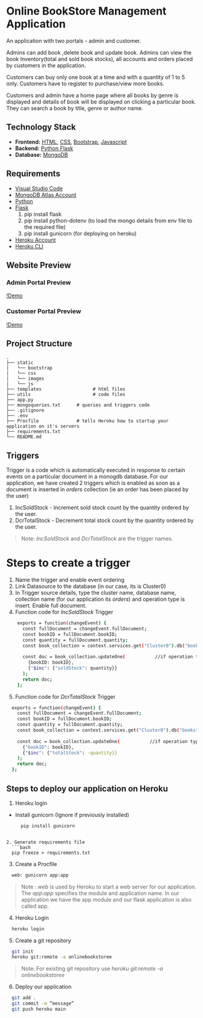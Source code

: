 # Online BookStore Management Application
An application with two portals - admin and customer. 

Admins can add book ,delete book and update book. Admins can view the book Inventory(total and sold book stocks), all accounts and orders placed by customers in the application.

Customers can buy only one book at a time and with a quantity of 1 to 5 only. Customers have to register to purchase/view more books.

Customers and admin have a home page where all books by genre is displayed and details of book will be displayed on clicking a particular book.
They can search a book by title, genre or author name.

 
## Technology Stack
* **Frontend:** [HTML](https://html.com/), [CSS](https://developer.mozilla.org/en-US/docs/Web/CSS), [Bootstrap](https://getbootstrap.com/), [Javascript](https://developer.mozilla.org/en-US/docs/Web/JavaScript)
* **Backend:** [Python Flask](https://flask.palletsprojects.com/en/2.0.x/)
* **Database:** [MongoDB](https://www.mongodb.com/atlas/database)

## Requirements
* [Visual Studio Code](https://code.visualstudio.com/)
* [MongoDB Atlas Account](https://www.mongodb.com/atlas/database)
* [Python](https://www.python.org/)
* [Flask](https://pypi.org/project/Flask/)
    1. pip install flask  
    2. pip install python-dotenv (to load the mongo details from env file to the required file)
    3. pip install gunicorn (for deploying on heroku)
* [Heroku Account](https://signup.heroku.com/)
* [Heroku CLI](https://devcenter.heroku.com/articles/heroku-cli#install-the-heroku-cli)

## Website Preview
### Admin Portal Preview
  [!Demo](https://user-images.githubusercontent.com/63465293/144717705-0444def6-41dc-4d17-ba48-0ac1ac2811a7.mp4)

### Customer Portal Preview
  [!Demo](https://user-images.githubusercontent.com/63465293/144717576-540e6beb-c630-4971-b98c-1bb670d7ad3b.mp4)

## Project Structure
    .
    ├── static          
    |   └── bootstrap
    |   └── css
    |   └── images
    |   └── js
    ├── templates                   # html files 
    ├── utils                       # code files
    ├── app.py              
    ├── mongoqueries.txt      # queries and triggers code
    ├── .gitignore
    ├── .env
    ├── Procfile              # tells Heroku how to startup your application on it's servers
    ├── requirements.txt
    └── README.md

## Triggers
Trigger is a code which is automatically executed in response to certain events on a particular document in a monogdb database.
For our application, we have created 2 triggers which is enabled as soon as a document is inserted in *orders* collection (ie an order has been placed by the user)
1. IncSoldStock - Increment sold stock count by the quantity ordered by the user.
2. DcrTotalStock - Decrement total stock count by the quantity ordered by the user.

>Note: *IncSoldStock* and *DcrTotalStock* are the trigger names.

# Steps to create a trigger
1. Name the trigger and enable event ordering
2. Link Datasource to the database (in our case, its is Cluster0)
3. In Trigger source details, type the cluster name, database name, collection name (for our application its *orders*) and operation type is insert. Enable full document.
4. Function code for *IncSoldStock* Trigger
  ```bash
      exports = function(changeEvent) {
        const fullDocument = changeEvent.fullDocument;
        const bookID = fullDocument.bookID;
        const quantity = fullDocument.quantity;
        const book_collection = context.services.get("Cluster0").db("bookstore").collection("books");
        
        const doc = book_collection.updateOne(           //if operation type is 'insert' increment post count by 1
          {bookID: bookID},
          {"$inc": {"soldStock": quantity}}
        );
        return doc;
      };
```

5. Function code for *DcrTotalStock* Trigger
  ```bash
    exports = function(changeEvent) {
      const fullDocument = changeEvent.fullDocument;
      const bookID = fullDocument.bookID;
      const quantity = fullDocument.quantity;
      const book_collection = context.services.get("Cluster0").db("bookstore").collection("books");
      
      const doc = book_collection.updateOne(           //if operation type is 'insert' increment post count by 1
        {"bookID": bookID},
        {"$inc": {"totalStock": -quantity}}
      );
      return doc;
    };
```


## Steps to deploy our application on Heroku
1. Heroku login
* Install gunicorn (Ignore if previously installed)
  ```bash
    pip install gunicorn
```

2. Generate requirements file
  ```bash
  pip freeze > requirements.txt
```

3. Create a Procfile
  ```bash
    web: gunicorn app:app
```

  >Note : *web* is used by Heroku to start a web server for our application. The *app:app* specifies the module and application name. In our application we have the app module and our flask application is also called app.

4. Heroku Login
  ```bash
    heroku login
```
    
5. Create a git repository
  ```bash
    git init
    heroku git:remote -a onlinebookstoree
```

  >Note: For existing git repository use *heroku git:remote -a onlinebookstoree*

6. Deploy our application
  ```bash
    git add .
    git commit -m “message”
    git push heroku main
```
